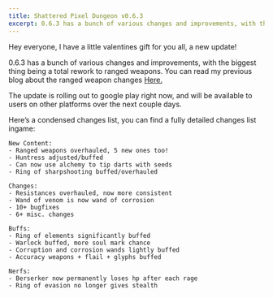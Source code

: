 ```yaml
---
title: Shattered Pixel Dungeon v0.6.3
excerpt: 0.6.3 has a bunch of various changes and improvements, with the biggest thing being a total rework to ranged weapons.
---
```

Hey everyone, I have a little valentines gift for you all, a new update!

0.6.3 has a bunch of various changes and improvements, with the biggest thing being a total rework to ranged weapons. You can read my previous blog about the ranged weapon changes [Here.](/blog/coming-soon-to-shattered-new-ranged-weapons.html)

The update is rolling out to google play right now, and will be available to users on other platforms over the next couple days.

Here’s a condensed changes list, you can find a fully detailed changes list ingame:

```
New Content:
- Ranged weapons overhauled, 5 new ones too!
- Huntress adjusted/buffed
- Can now use alchemy to tip darts with seeds
- Ring of sharpshooting buffed/overhauled

Changes:
- Resistances overhauled, now more consistent
- Wand of venom is now wand of corrosion
- 10+ bugfixes
- 6+ misc. changes

Buffs:
- Ring of elements significantly buffed
- Warlock buffed, more soul mark chance
- Corruption and corrosion wands lightly buffed
- Accuracy weapons + flail + glyphs buffed

Nerfs:
- Berserker now permanently loses hp after each rage
- Ring of evasion no longer gives stealth
```

